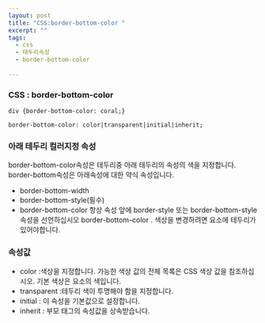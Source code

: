 ```yaml
---
layout: post
title: "CSS:border-bottom-color "
excerpt: ""
tags: 
  - css
  - 태두리속성
  - border-bottom-color
  
---
```



### CSS : border-bottom-color
```
div {border-bottom-color: coral;}

border-bottom-color: color|transparent|initial|inherit;
```
### 아래 테두리 컬러지정 속성

border-bottom-color속성은 테두리중 아래 태두리의 속성의 색을 지정합니다.
border-bottom속성은 아래속성에 대한 약식 속성입니다.

  * border-bottom-width
  * border-bottom-style(필수)
  * border-bottom-color
항상 속성 앞에 border-style 또는 border-bottom-style 속성을 선언하십시오 border-bottom-color .
색상을 변경하려면 요소에 테두리가 있어야합니다.

### 속성값

- color :색상을 지정합니다. 가능한 색상 값의 전체 목록은 CSS 색상 값을 참조하십시오. 기본 색상은 요소의 색입니다.	
- transparent :테두리 색이 투명해야 함을 지정합니다.	
- initial : 이 속성을 기본값으로 설정합니다.
- inherit : 부모 태그의 속성값을 상속받습니다.
